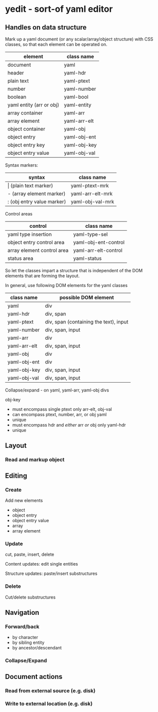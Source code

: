 # yedit - sort-of yaml editor

## Handles on data structure

Mark up a yaml document (or any scalar/array/object structure) with CSS classes, so that each element can be operated on.

| element | class name |
| ------- | ---------- |
| document | yaml |
| header | yaml-hdr |
| plain text | yaml-ptext |
| number | yaml-number |
| boolean | yaml-bool |
| yaml entity (arr or obj) | yaml-entity |
| array container | yaml-arr |
| array element | yaml-arr-elt |
| object container | yaml-obj |
| object entry | yaml-obj-ent |
| object entry key | yaml-obj-key |
| object entry value | yaml-obj-val |

Syntax markers:

| syntax | class name |
| ------ | ---------- |
| \| (plain text marker) | yaml-ptext-mrk |
| - (array element marker) | yaml-arr-elt-mrk |
| : (obj entry value marker) | yaml-obj-val-mrk |

Control areas

| control | class name |
| ------- | ---------- |
| yaml type insertion | yaml-type-sel |
| object entry control area | yaml-obj-ent-control |
| array element control area | yaml-arr-elt-control |
| status area | yaml-status |

So let the classes impart a structure that is independent of the DOM elements that are forming the layout.

In general, use following DOM elements for the yaml classes

| class name | possible DOM element |
| ---------- | -------------------- |
| yaml | div |
| yaml-hdr | div, span |
| yaml-ptext | div, span (containing the text), input |
| yaml-number | div, span, input |
| yaml-arr | div |
| yaml-arr-elt | div, span, input | 
| yaml-obj | div |
| yaml-obj-ent | div |
| yaml-obj-key | div, span, input |
| yaml-obj-val | div, span, input |

Collapse/expand - on yaml, yaml-arr, yaml-obj divs

obj-key
- must encompass single ptext only
arr-elt, obj-val
- can encompass ptext, number, arr, or obj
yaml
- unique
- must encompass hdr and _either_ arr _or_ obj only
yaml-hdr
- unique

## Layout
### Read and markup object

## Editing

### Create 

Add new elements
- object
- object entry
- object entry value
- array
- array element

### Update
cut, paste, insert, delete

Content updates: edit single entities

Structure updates: paste/insert substructures

### Delete

Cut/delete substructures

## Navigation

### Forward/back

- by character
- by sibling entity
- by ancestor/descendant

### Collapse/Expand

## Document actions

### Read from external source (e.g. disk)
### Write to external location (e.g. disk)
